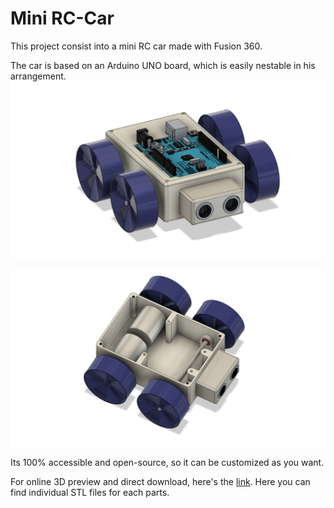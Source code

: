 # Mini RC-Car
This project consist into a mini RC car made with Fusion 360.

The car is based on an Arduino UNO board, which is easily nestable in his arrangement.
![Front](https://github.com/lucapuano/Mini-RC-Car/blob/master/Pictures/mi%20rc%20car%20custom%203d%20front.png)

![Rear](https://github.com/lucapuano/Mini-RC-Car/blob/master/Pictures/mi%20rc%20car%20custom%203d%20motors.png)

Its 100% accessible and open-source, so it can be customized as you want.

For online 3D preview and direct download, here's the [link](https://a360.co/2D5VHAJ).
Here you can find individual STL files for each parts.
